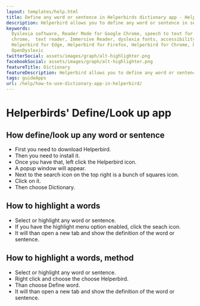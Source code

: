```yaml
---
layout: templates/help.html
title: Define any word or sentence in Helperbirds dictionary app - Helperbird
description: Helperbird allows you to define any word or sentence in seconds with Helperbirds dictionary app.
keywords:
  Dyslexia software, Reader Mode for Google Chrome, speech to text for chrome, Text to speech for
  chrome,  text reader, Immersive Reader, dyslexia fonts, accessibility software, dyslexia software,
  Helperbird for Edge, Helperbird for Firefox, Helperbird for Chrome, Opendyslexic for Chrome,
  OpenDyslexic
twitterSocial: assets/images/graph/alt-highlighter.png
facebookSocial: assets/images/graph/alt-highlighter.png
featureTitle: Dictionary 
featureDescription: Helperbird allows you to define any word or sentence in seconds with Helperbirds dictionary app.
tags: guideApps
url: /help/how-to-use-dictionary-app-in-helperbird/
---
```


# Helperbirds' Define/Look up app

## How define/look up any word or sentence

- First you need to download Helperbird.
- Then you need to install it.
- Once you have that, left click the Helperbird icon.
- A popup window will appear.
- Next to the search icon on the top right is a bunch of squares icon.
- Click on it.
- Then choose Dictionary.

## How to highlight a words

- Select or highlight any word or sentence.
- If you have the highlight menu option enabled, click the seach icon.
- It will than open a new tab and show the definition of the word or sentence.

## How to highlight a words, method 

- Select or highlight any word or sentence.
- Right click and choose the choose Helperbird.
- Than choose Define word.
- It will than open a new tab and show the definition of the word or sentence.
